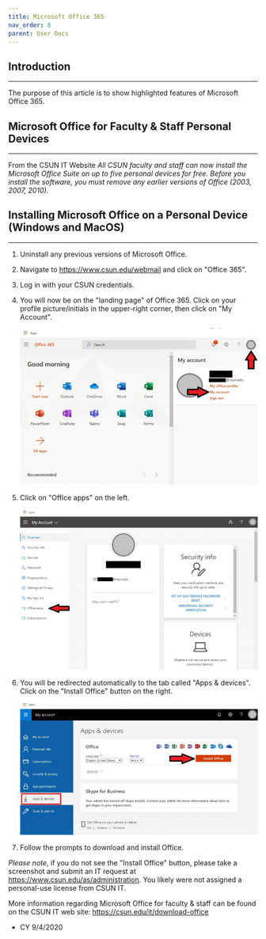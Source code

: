```yaml
---
title: Microsoft Office 365 
nav_order: 8
parent: User Docs
---
```

## Introduction
---------------
The purpose of this article is to show highlighted features of Microsoft Office 365.


## Microsoft Office for Faculty & Staff Personal Devices
-----------------
From the CSUN IT Website
*All CSUN faculty and staff can now install the Microsoft Office Suite on up to five personal devices for free.
Before you install the software, you must remove any earlier versions of Office (2003, 2007, 2010).*


## Installing Microsoft Office on a Personal Device (Windows and MacOS)
------------------
1. Uninstall any previous versions of Microsoft Office.

2. Navigate to https://www.csun.edu/webmail and click on "Office 365".

3. Log in with your CSUN credentials.

4. You will now be on the "landing page" of Office 365. Click on your profile picture/initials in the upper-right corner, then click on "My Account".

	![365-1](./images/365-1.jpg)

5. Click on "Office apps" on the left.

	![365-2](./images/365-2.jpg)

6. You will be redirected automatically to the tab called "Apps & devices". Click on the "Install Office" button on the right.

	![365-3](./images/365-3.jpg)

7. Follow the prompts to download and install Office.

*Please note*, if you do not see the "Install Office" button, please take a screenshot and submit an IT request at https://www.csun.edu/as/administration. You likely were not assigned a personal-use license from CSUN IT.

More information regarding Microsoft Office for faculty & staff can be found on the CSUN IT web site: https://csun.edu/it/download-office
- CY 9/4/2020